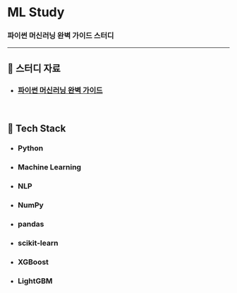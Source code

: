 # ML Study

### 파이썬 머신러닝 완벽 가이드 스터디

---

## :book: 스터디 자료

* ### [파이썬 머신러닝 완벽 가이드](https://github.com/wikibook/pymldg-rev)

<br>

## :notebook_with_decorative_cover: Tech Stack

* ### Python
* ### Machine Learning
* ### NLP
* ### NumPy
* ### pandas
* ### scikit-learn
* ### XGBoost
* ### LightGBM
